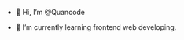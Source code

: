 - 👋 Hi, I’m @Quancode

- 🌱 I’m currently learning frontend web developing. 


<!---
Quancode/Quancode is a ✨ special ✨ repository because its `README.md` (this file) appears on your GitHub profile.
You can click the Preview link to take a look at your changes.
--->
